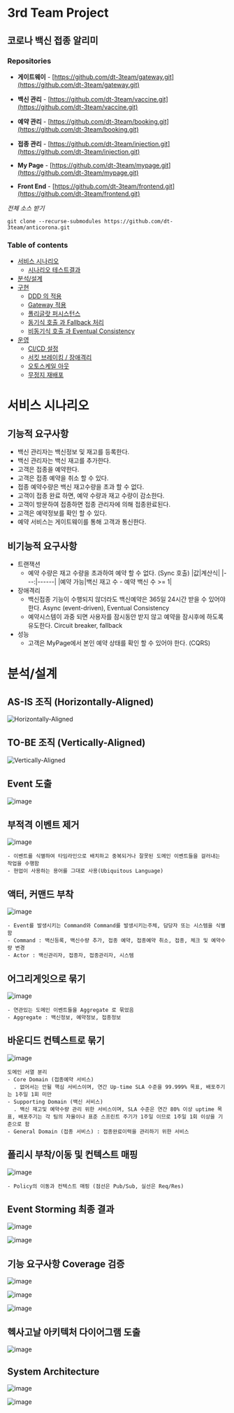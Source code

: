 # 3rd Team Project
## 코로나 백신 접종 알리미

### Repositories

- **게이트웨이** - [https://github.com/dt-3team/gateway.git](https://github.com/dt-3team/gateway.git)

- **백신 관리** - [https://github.com/dt-3team/vaccine.git](https://github.com/dt-3team/vaccine.git)

- **예약 관리** - [https://github.com/dt-3team/booking.git](https://github.com/dt-3team/booking.git)

- **접종 관리** - [https://github.com/dt-3team/injection.git](https://github.com/dt-3team/injection.git)

- **My Page** - [https://github.com/dt-3team/mypage.git](https://github.com/dt-3team/mypage.git)

- **Front End** - [https://github.com/dt-3team/frontend.git](https://github.com/dt-3team/frontend.git)

*전체 소스 받기*
```
git clone --recurse-submodules https://github.com/dt-3team/anticorona.git
```

### Table of contents

- [서비스 시나리오](#서비스-시나리오)
  - [시나리오 테스트결과](#시나리오-테스트결과)
- [분석/설계](#분석설계)
- [구현](#구현)
  - [DDD 의 적용](#ddd-의-적용)
  - [Gateway 적용](#Gateway-적용)
  - [폴리글랏 퍼시스턴스](#폴리글랏-퍼시스턴스)
  - [동기식 호출 과 Fallback 처리](#동기식-호출-과-Fallback-처리)
  - [비동기식 호출 과 Eventual Consistency](#비동기식-호출-과-Eventual-Consistency)
- [운영](#운영)
  - [CI/CD 설정](#cicd설정)
  - [서킷 브레이킹 / 장애격리](#서킷-브레이킹-/-장애격리)
  - [오토스케일 아웃](#오토스케일-아웃)
  - [무정지 재배포](#무정지-재배포)
  

# 서비스 시나리오

## 기능적 요구사항

* 백신 관리자는 백신정보 및 재고를 등록한다.
* 백신 관리자는 백신 재고를 추가한다.
* 고객은 접종을 예약한다.
* 고객은 접종 예약을 취소 할 수 있다.
* 접종 예약수량은 백신 재고수량을 초과 할 수 없다.
* 고객이 접종 완료 하면, 예약 수량과 재고 수량이 감소한다.
* 고객이 방문하여 접종하면 접종 관리자에 의해 접종완료된다.
* 고객은 예약정보를 확인 할 수 있다. 
* 예약 서비스는 게이트웨이를 통해 고객과 통신한다.


## 비기능적 요구사항
* 트랜잭션
    * 예약 수량은 재고 수량을 초과하여 예약 할 수 없다. (Sync 호출)
        |값|계산식|
        |---:|------|
        |예약 가능|백신 재고 수 - 예약 백신 수 >= 1|
* 장애격리
    * 백신접종 기능이 수행되지 않더라도 백신예약은 365일 24시간 받을 수 있어야 한다. Async (event-driven), Eventual Consistency
    * 예약시스템이 과중 되면 사용자를 잠시동안 받지 않고 예약을 잠시후에 하도록 유도한다. Circuit breaker, fallback
* 성능
    * 고객은 MyPage에서 본인 예약 상태를 확인 할 수 있어야 한다. (CQRS)
    
# 분석/설계

## AS-IS 조직 (Horizontally-Aligned)
![Horizontally-Aligned](https://user-images.githubusercontent.com/2360083/119254418-278d0d80-bbf1-11eb-83d1-494ba83aeaf1.png)

## TO-BE 조직 (Vertically-Aligned)
![Vertically-Aligned](https://user-images.githubusercontent.com/2360083/119254421-2eb41b80-bbf1-11eb-82fe-53c5dcd366f7.png)

## Event 도출
![image](https://user-images.githubusercontent.com/61259324/120970337-43beac00-c7a6-11eb-87ec-1bccc37c0fb5.png)
## 부적격 이벤트 제거
![image](https://user-images.githubusercontent.com/61259324/120970404-5afd9980-c7a6-11eb-93a4-ec60cf3c4ea0.png)

```
- 이벤트를 식별하여 타임라인으로 배치하고 중복되거나 잘못된 도메인 이벤트들을 걸러내는 작업을 수행함
- 현업이 사용하는 용어를 그대로 사용(Ubiquitous Language) 
```
## 액터, 커맨드 부착
![image](https://user-images.githubusercontent.com/61259324/120970948-0d356100-c7a7-11eb-956f-faeb5f0d53a6.png)

```
- Event를 발생시키는 Command와 Command를 발생시키는주체, 담당자 또는 시스템을 식별함 
- Command : 백신등록, 백신수량 추가, 접종 예약, 접종예약 취소, 접종, 체크 및 예약수량 변경
- Actor : 백신관리자, 접종자, 접종관리자, 시스템
```
## 어그리게잇으로 묶기
![image](https://user-images.githubusercontent.com/61259324/120971066-30f8a700-c7a7-11eb-9dfc-d282b5c23e65.png)

```
- 연관있는 도메인 이벤트들을 Aggregate 로 묶었음 
- Aggregate : 백신정보, 예약정보, 접종정보
```
## 바운디드 컨텍스트로 묶기
![image](https://user-images.githubusercontent.com/61259324/120972839-23dcb780-c7a9-11eb-92fc-4566835b88e2.png)

```
도메인 서열 분리
- Core Domain (접종예약 서비스)
  . 없어서는 안될 핵심 서비스이며, 연간 Up-time SLA 수준을 99.999% 목표, 배포주기는 1주일 1회 미만
- Supporting Domain (백신 서비스)
  . 백신 재고및 예약수량 관리 위한 서비스이며, SLA 수준은 연간 80% 이상 uptime 목표, 배포주기는 각 팀의 자율이나 표준 스프린트 주기가 1주일 이므로 1주일 1회 이상을 기준으로 함
- General Domain (접종 서비스) : 접종완료이력을 관리하기 위한 서비스
```

## 폴리시 부착/이동 및 컨텍스트 매핑
![image](https://user-images.githubusercontent.com/61259324/120973052-669e8f80-c7a9-11eb-9c5e-e5eed14c32e6.png)

```
- Policy의 이동과 컨텍스트 매핑 (점선은 Pub/Sub, 실선은 Req/Res)
```

## Event Storming 최종 결과
![image](https://user-images.githubusercontent.com/61259324/120962973-c130ef00-c79b-11eb-852f-0afc93b6e759.png)


![image](https://user-images.githubusercontent.com/61259324/120963262-356b9280-c79c-11eb-94f0-2cd88bc66c5e.png)


## 기능 요구사항 Coverage 검증

![image](https://user-images.githubusercontent.com/61259324/120993819-df5c1680-c7be-11eb-86c0-0c0cc1655310.png)

![image](https://user-images.githubusercontent.com/61259324/120994060-1b8f7700-c7bf-11eb-8576-c9942300dcc2.png)

![image](https://user-images.githubusercontent.com/61259324/120994206-3d88f980-c7bf-11eb-842b-73118d6e89ce.png)

## 헥사고날 아키텍처 다이어그램 도출
![image](https://user-images.githubusercontent.com/61259324/120964341-27b70c80-c79e-11eb-8573-015794496e99.png)

## System Architecture
![image](https://user-images.githubusercontent.com/61259324/120966586-626e7400-c7a1-11eb-9d91-0960a88e675d.png)


![image](https://user-images.githubusercontent.com/61259324/120966961-e4f73380-c7a1-11eb-8064-32f5363703c3.png)